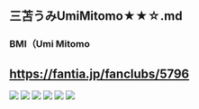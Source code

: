 ## 三苫うみUmiMitomo★★☆.md
### BMI（Umi Mitomo
https://fantia.jp/fanclubs/5796
![]()
---
![](https://c.fantia.jp/uploads/post/file/127964/main_95c162c9-237e-4633-a3aa-862347e47bfa.jpeg)
![](https://c.fantia.jp/uploads/product/image/19540/main_83db0bb6-43e6-4043-ac84-905e691e65c3.jpeg)
![](https://c.fantia.jp/uploads/product/image/19539/main_248600b8-4f0c-4c75-a37d-e7b8947e7413.jpeg)
![](https://c.fantia.jp/uploads/product/image/19545/main_c8f74402-f5dd-40a2-ac73-c803eee4e1f2.jpeg)
![](https://c.fantia.jp/uploads/product/image/19542/main_71c30cf7-40f7-4667-87de-942cc19a3b42.jpeg)
![](https://c.fantia.jp/uploads/product/image/19541/main_28cb80f6-1757-4d51-8850-da851295b0fc.jpeg)

